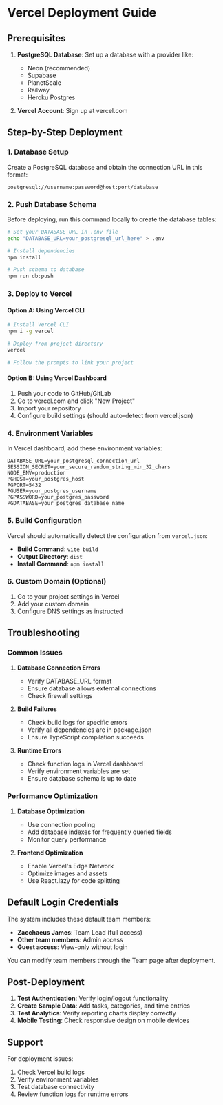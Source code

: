 # Vercel Deployment Guide

## Prerequisites

1. **PostgreSQL Database**: Set up a database with a provider like:
   - Neon (recommended)
   - Supabase
   - PlanetScale
   - Railway
   - Heroku Postgres

2. **Vercel Account**: Sign up at vercel.com

## Step-by-Step Deployment

### 1. Database Setup

Create a PostgreSQL database and obtain the connection URL in this format:
```
postgresql://username:password@host:port/database
```

### 2. Push Database Schema

Before deploying, run this command locally to create the database tables:

```bash
# Set your DATABASE_URL in .env file
echo "DATABASE_URL=your_postgresql_url_here" > .env

# Install dependencies
npm install

# Push schema to database
npm run db:push
```

### 3. Deploy to Vercel

#### Option A: Using Vercel CLI

```bash
# Install Vercel CLI
npm i -g vercel

# Deploy from project directory
vercel

# Follow the prompts to link your project
```

#### Option B: Using Vercel Dashboard

1. Push your code to GitHub/GitLab
2. Go to vercel.com and click "New Project"
3. Import your repository
4. Configure build settings (should auto-detect from vercel.json)

### 4. Environment Variables

In Vercel dashboard, add these environment variables:

```
DATABASE_URL=your_postgresql_connection_url
SESSION_SECRET=your_secure_random_string_min_32_chars
NODE_ENV=production
PGHOST=your_postgres_host
PGPORT=5432
PGUSER=your_postgres_username
PGPASSWORD=your_postgres_password
PGDATABASE=your_postgres_database_name
```

### 5. Build Configuration

Vercel should automatically detect the configuration from `vercel.json`:

- **Build Command**: `vite build`
- **Output Directory**: `dist`
- **Install Command**: `npm install`

### 6. Custom Domain (Optional)

1. Go to your project settings in Vercel
2. Add your custom domain
3. Configure DNS settings as instructed

## Troubleshooting

### Common Issues

1. **Database Connection Errors**
   - Verify DATABASE_URL format
   - Ensure database allows external connections
   - Check firewall settings

2. **Build Failures**
   - Check build logs for specific errors
   - Verify all dependencies are in package.json
   - Ensure TypeScript compilation succeeds

3. **Runtime Errors**
   - Check function logs in Vercel dashboard
   - Verify environment variables are set
   - Ensure database schema is up to date

### Performance Optimization

1. **Database Optimization**
   - Use connection pooling
   - Add database indexes for frequently queried fields
   - Monitor query performance

2. **Frontend Optimization**
   - Enable Vercel's Edge Network
   - Optimize images and assets
   - Use React.lazy for code splitting

## Default Login Credentials

The system includes these default team members:

- **Zacchaeus James**: Team Lead (full access)
- **Other team members**: Admin access
- **Guest access**: View-only without login

You can modify team members through the Team page after deployment.

## Post-Deployment

1. **Test Authentication**: Verify login/logout functionality
2. **Create Sample Data**: Add tasks, categories, and time entries
3. **Test Analytics**: Verify reporting charts display correctly
4. **Mobile Testing**: Check responsive design on mobile devices

## Support

For deployment issues:
1. Check Vercel build logs
2. Verify environment variables
3. Test database connectivity
4. Review function logs for runtime errors